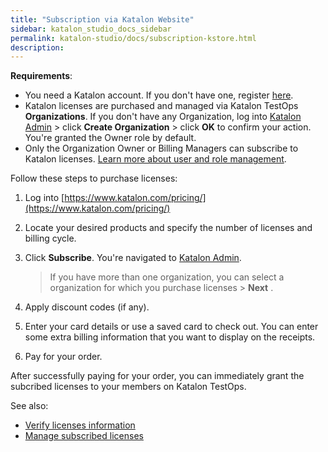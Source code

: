 ```yaml
---
title: "Subscription via Katalon Website"
sidebar: katalon_studio_docs_sidebar
permalink: katalon-studio/docs/subscription-kstore.html
description:
---
```


**Requirements**:

* You need a Katalon account. If you don't have one, register [here](https://www.katalon.com/sign-up/).
* Katalon licenses are purchased and managed via Katalon TestOps **Organizations**. If you don't have any Organization, log into [Katalon Admin](https://admin.katalon.com/) > click **Create Organization** > click **OK** to confirm your action. You're granted the Owner role by default.
* Only the Organization Owner or Billing Managers can subscribe to Katalon licenses. [Learn more about user and role management](https://docs.katalon.com/katalon-analytics/docs/user-management.html).

Follow these steps to purchase licenses:

1. Log into
[https://www.katalon.com/pricing/](https://www.katalon.com/pricing/)
2. Locate your desired products and specify the number of licenses and billing cycle.
3. Click **Subscribe**. You're navigated to [Katalon Admin](https://admin.katalon.com/).

   > If you have more than one organization, you can select a organization for which you purchase licenses > **Next** .

4. Apply discount codes (if any).
5. Enter your card details or use a saved card to check out. You can enter some extra billing information that you want to display on the receipts.
6. Pay for your order.

After successfully paying for your order, you can immediately grant the subcribed licenses to your members on Katalon TestOps.

See also:

* [Verify licenses information](https://docs.katalon.com/katalon-studio/docs/license-management.html#verify-and-view-licenses-information)
* [Manage subscribed licenses](https://docs.katalon.com/katalon-studio/docs/license-management.html)